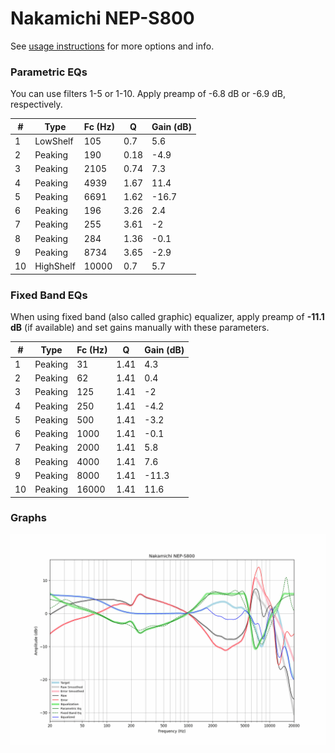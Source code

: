 # Nakamichi NEP-S800
See [usage instructions](https://github.com/jaakkopasanen/AutoEq#usage) for more options and info.

### Parametric EQs
You can use filters 1-5 or 1-10. Apply preamp of -6.8 dB or -6.9 dB, respectively.

|   # | Type      |   Fc (Hz) |    Q |   Gain (dB) |
|-----|-----------|-----------|------|-------------|
|   1 | LowShelf  |       105 | 0.7  |         5.6 |
|   2 | Peaking   |       190 | 0.18 |        -4.9 |
|   3 | Peaking   |      2105 | 0.74 |         7.3 |
|   4 | Peaking   |      4939 | 1.67 |        11.4 |
|   5 | Peaking   |      6691 | 1.62 |       -16.7 |
|   6 | Peaking   |       196 | 3.26 |         2.4 |
|   7 | Peaking   |       255 | 3.61 |        -2   |
|   8 | Peaking   |       284 | 1.36 |        -0.1 |
|   9 | Peaking   |      8734 | 3.65 |        -2.9 |
|  10 | HighShelf |     10000 | 0.7  |         5.7 |

### Fixed Band EQs
When using fixed band (also called graphic) equalizer, apply preamp of **-11.1 dB** (if available) and set gains manually with these parameters.

|   # | Type    |   Fc (Hz) |    Q |   Gain (dB) |
|-----|---------|-----------|------|-------------|
|   1 | Peaking |        31 | 1.41 |         4.3 |
|   2 | Peaking |        62 | 1.41 |         0.4 |
|   3 | Peaking |       125 | 1.41 |        -2   |
|   4 | Peaking |       250 | 1.41 |        -4.2 |
|   5 | Peaking |       500 | 1.41 |        -3.2 |
|   6 | Peaking |      1000 | 1.41 |        -0.1 |
|   7 | Peaking |      2000 | 1.41 |         5.8 |
|   8 | Peaking |      4000 | 1.41 |         7.6 |
|   9 | Peaking |      8000 | 1.41 |       -11.3 |
|  10 | Peaking |     16000 | 1.41 |        11.6 |

### Graphs
![](./Nakamichi%20NEP-S800.png)
